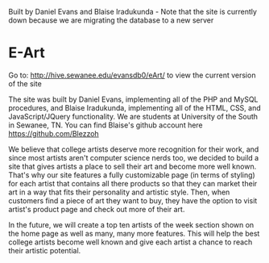 Built by Daniel Evans and Blaise Iradukunda - Note that the site is currently down because we are migrating the database to a new server
# E-Art
Go to: http://hive.sewanee.edu/evansdb0/eArt/ to view the current version of the site

The site was built by Daniel Evans, implementing all of the PHP and MySQL procedures, and Blaise Iradukunda, implementing all of the HTML, CSS, and JavaScript/JQuery functionality. We are students at University of the South in Sewanee, TN. You can find Blaise's github account here https://github.com/Blezzoh

We believe that college artists deserve more recognition for their work, and since most artists aren't computer science nerds too,
we decided to build a site that gives artists a place to sell their art and become more well known. That's why our site features a fully customizable page (in terms of styling) for each artist that contains all there products so that they can market their art in a way that fits their personality and artistic style. Then, when customers find a piece of art they want to buy, they have the option to visit artist's product page and check out more of their art. 

In the future, we will create a top ten artists of the week section shown on the home page as well as many, many more features. This will help the best college artists become well known and give each artist a chance to reach their artistic potential. 
